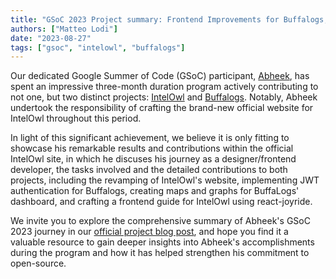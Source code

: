 ```yaml
---
title: "GSoC 2023 Project summary: Frontend Improvements for Buffalogs, IntelOwl"
authors: ["Matteo Lodi"]
date: "2023-08-27"
tags: ["gsoc", "intelowl", "buffalogs"]
---
```


Our dedicated Google Summer of Code (GSoC) participant, [Abheek](https://twitter.com/abheekblahblah), has spent an impressive three-month duration program actively contributing to not one, but two distinct projects: [IntelOwl](https://intelowlproject.github.io/) and [Buffalogs](https://github.com/certego/BuffaLogs). Notably, Abheek undertook the responsibility of crafting the brand-new official website for IntelOwl throughout this period.

In light of this significant achievement, we believe it is only fitting to showcase his remarkable results and contributions within the official IntelOwl site, in which he discuses his journey as a designer/frontend developer, the tasks involved and the detailed contributions to both projects, including the revamping of IntelOwl's website, implementing JWT authentication for Buffalogs, creating maps and graphs for BuffaLogs' dashboard, and crafting a frontend guide for IntelOwl using react-joyride.

We invite you to explore the comprehensive summary of Abheek's GSoC 2023 journey in our [official project blog post](https://intelowlproject.github.io/blogs/gsoc23_project_summary), and hope you find it a valuable resource to gain deeper insights into Abheek's accomplishments during the program and how it has helped strengthen his commitment to open-source.
